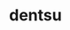 ---
facebook: https://facebook.com/dentsuusa
instagram: https://instagram.com/dentsuusa
linkedin: https://linkedin.com/company/dentsuintl
logohandle: dentsu
sort: dentsu
title: dentsu
twitter: https://x.com/dentsuUSA
website: https://www.dentsu.com/
youtube: https://youtube.com/channel/UClxlw7t0ox7adwrLv0p3dYg
---